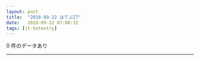 ```yaml
---
layout: post
title:  "2018-09-22 はてぶIT"
date:   2018-09-22 07:00:32
tags: [it-hotentry]
---
```

0 件のデータあり

<hr>
